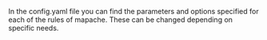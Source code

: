 In the config.yaml file you can find the parameters and options specified for each of the rules of mapache. These can be changed depending on specific needs.
